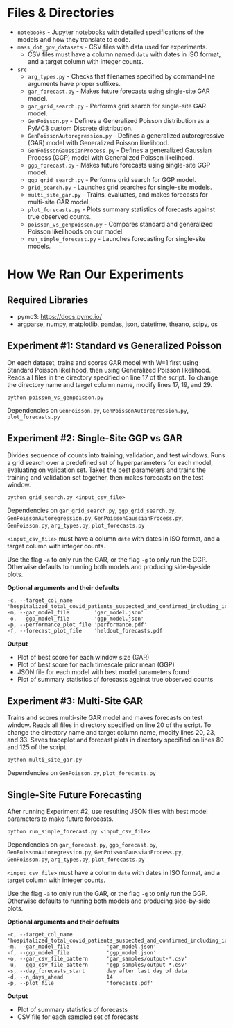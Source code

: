 Files & Directories
===================

- `notebooks` - Jupyter notebooks with detailed specifications of the models and how they translate to code.
- `mass_dot_gov_datasets` - CSV files with data used for experiments.
    - CSV files must have a column named `date` with dates in ISO format, and a target column with integer counts.
- `src`
  - `arg_types.py` - Checks that filenames specified by command-line arguments have proper suffixes.
  - `gar_forecast.py` - Makes future forecasts using single-site GAR model.
  - `gar_grid_search.py` - Performs grid search for single-site GAR model.
  - `GenPoisson.py` - Defines a Generalized Poisson distribution as a PyMC3 custom Discrete distribution.
  - `GenPoissonAutoregression.py` - Defines a generalized autoregressive (GAR) model with Generalized Poisson likelihood.
  - `GenPoissonGaussianProcess.py` - Defines a generalized Gaussian Process (GGP) model with Generalized Poisson likelihood.
  - `ggp_forecast.py` - Makes future forecasts using single-site GGP model.
  - `ggp_grid_search.py` - Performs grid search for GGP model.
  - `grid_search.py` - Launches grid searches for single-site models.
  - `multi_site_gar.py` - Trains, evaluates, and makes forecasts for multi-site GAR model.
  - `plot_forecasts.py` - Plots summary statistics of forecasts against true observed counts.
  - `poisson_vs_genpoisson.py` - Compares standard and generalized Poisson likelihoods on our model.
  - `run_simple_forecast.py` - Launches forecasting for single-site models.

How We Ran Our Experiments
==========================
Required Libraries
---------
- pymc3: https://docs.pymc.io/
- argparse, numpy, matplotlib, pandas, json, datetime, theano, scipy, os

Experiment #1: Standard vs Generalized Poisson
-------------
On each dataset, trains and scores GAR model with W=1 first using Standard Poisson likelihood, then using Generalized Poisson likelihood.
Reads all files in the directory specified on line 17 of the script. To change the directory name and target column name, modify lines 17, 19, and 29.

`python poisson_vs_genpoisson.py`

Dependencies on `GenPoisson.py`, `GenPoissonAutoregression.py`, `plot_forecasts.py`

Experiment #2: Single-Site GGP vs GAR
-------------
Divides sequence of counts into training, validation, and test windows. Runs a grid search over a predefined set of hyperparameters for each model, evaluating on validation set. Takes the best parameters and trains the training and validation set together, then makes forecasts on the test window.

`python grid_search.py <input_csv_file>`

Dependencies on `gar_grid_search.py`, `ggp_grid_search.py`, `GenPoissonAutoregression.py`, `GenPoissonGaussianProcess.py`, `GenPoisson.py`, `arg_types.py`, `plot_forecasts.py`

`<input_csv_file>` must have a column `date` with dates in ISO format, and a target column with integer counts.

Use the flag `-a` to only run the GAR, or the flag `-g` to only run the GGP.
Otherwise defaults to running both models and producing side-by-side plots.

**Optional arguments and their defaults**

    -c, --target_col_name       'hospitalized_total_covid_patients_suspected_and_confirmed_including_icu'
    -m, --gar_model_file        'gar_model.json'
    -o, --ggp_model_file        'ggp_model.json'
    -p, --performance_plot_file 'performance.pdf'
    -f, --forecast_plot_file    'heldout_forecasts.pdf'

**Output**
* Plot of best score for each window size (GAR)
* Plot of best score for each timescale prior mean (GGP)
* JSON file for each model with best model parameters found
* Plot of summary statistics of forecasts against true observed counts

Experiment #3: Multi-Site GAR
-------------
Trains and scores multi-site GAR model and makes forecasts on test window. Reads all files in directory specified on line 20 of the script. To change the directory name and target column name, modify lines 20, 23, and 33. Saves traceplot and forecast plots in directory specified on lines 80 and 125 of the script.

`python multi_site_gar.py`

Dependencies on `GenPoisson.py`, `plot_forecasts.py`

Single-Site Future Forecasting
------------------------------
After running Experiment #2, use resulting JSON files with best model parameters to make future forecasts.

`python run_simple_forecast.py <input_csv_file>`

Dependencies on `gar_forecast.py`, `ggp_forecast.py`, `GenPoissonAutoregression.py`, `GenPoissonGaussianProcess.py`, `GenPoisson.py`, `arg_types.py`, `plot_forecasts.py`

`<input_csv_file>` must have a column `date` with dates in ISO format, and a target column with integer counts.

Use the flag `-a` to only run the GAR, or the flag `-g` to only run the GGP.
Otherwise defaults to running both models and producing side-by-side plots.

**Optional arguments and their defaults**

    -c, --target_col_name           'hospitalized_total_covid_patients_suspected_and_confirmed_including_icu'
    -m, --gar_model_file            'gar_model.json'
    -f, --ggp_model_file            'ggp_model.json'
    -o, --gar_csv_file_pattern      'gar_samples/output-*.csv'
    -u, --ggp_csv_file_pattern      'ggp_samples/output-*.csv'
    -s, --day_forecasts_start       day after last day of data
    -d, --n_days_ahead              14
    -p, --plot_file                 'forecasts.pdf'

**Output**
* Plot of summary statistics of forecasts
* CSV file for each sampled set of forecasts
